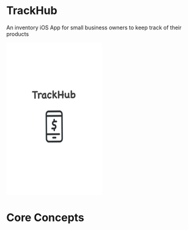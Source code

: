 # TrackHub </br>
An inventory iOS App for small business owners to keep track of their products

<img src= "Screenshots/launchscreen.jpg" width = 250 height = 400> </br>
# Core Concepts
